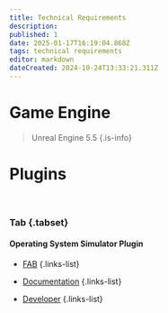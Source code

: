 ```yaml
---
title: Technical Requirements
description: 
published: 1
date: 2025-01-17T16:19:04.868Z
tags: technical requirements
editor: markdown
dateCreated: 2024-10-24T13:33:21.311Z
---
```


# Game Engine

> Unreal Engine 5.5
{.is-info}

# Plugins
<br>

### Tab {.tabset}

#### Operating System Simulator Plugin

- [FAB](https://www.fab.com/listings/c2c763aa-7dfa-4a19-b4ff-28d4b3131e6e)
{.links-list}

- [Documentation](https://docs.yetitechstudios.com/docs/)
{.links-list}

- [Developer](https://yetitechstudios.com/)
{.links-list}

<!-- 
# Hardware Requirements

# Development Tools

# Online Integration
-->